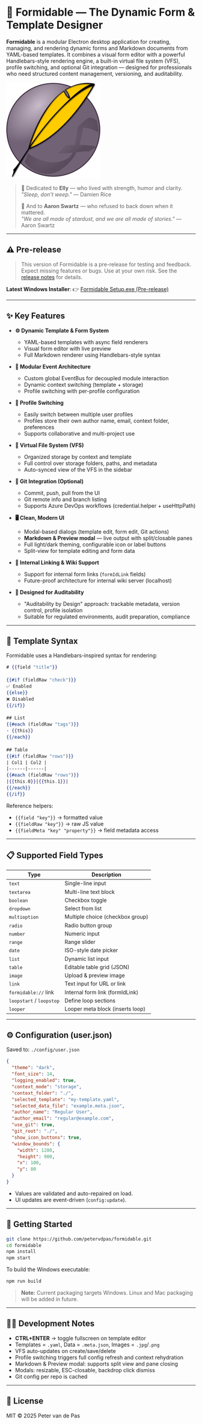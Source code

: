 # 🧾 Formidable — The Dynamic Form & Template Designer

**Formidable** is a modular Electron desktop application for creating, managing, and rendering dynamic forms and Markdown documents from YAML-based templates. It combines a visual form editor with a powerful Handlebars-style rendering engine, a built-in virtual file system (VFS), profile switching, and optional Git integration — designed for professionals who need structured content management, versioning, and auditability.

![Formidable](assets/formidable.png)

> 💠 Dedicated to **Elly** — who lived with strength, humor and clarity.  
> _"Sleep, don't weep."_ — Damien Rice  
>
> 🌌 And to **Aaron Swartz** — who refused to back down when it mattered.  
> _"We are all made of stardust, and we are all made of stories."_ — Aaron Swartz

---

## ⚠️ Pre-release

> This version of Formidable is a pre-release for testing and feedback.
> Expect missing features or bugs. Use at your own risk.
> See the [release notes](https://github.com/petervdpas/Formidable/releases/tag/v1.8.2-pre) for details.

**Latest Windows Installer**:
👉 [Formidable Setup.exe (Pre-release)](https://github.com/petervdpas/Formidable/releases/download/v1.8.2-pre/Formidable.Setup.exe)

---

## ✨ Key Features

* **⚙️ Dynamic Template & Form System**

  * YAML-based templates with async field renderers
  * Visual form editor with live preview
  * Full Markdown renderer using Handlebars-style syntax

* **🧩 Modular Event Architecture**

  * Custom global EventBus for decoupled module interaction
  * Dynamic context switching (template + storage)
  * Profile switching with per-profile configuration

* **👥 Profile Switching**

  * Easily switch between multiple user profiles
  * Profiles store their own author name, email, context folder, preferences
  * Supports collaborative and multi-project use

* **📁 Virtual File System (VFS)**

  * Organized storage by context and template
  * Full control over storage folders, paths, and metadata
  * Auto-synced view of the VFS in the sidebar

* **🔀 Git Integration (Optional)**

  * Commit, push, pull from the UI
  * Git remote info and branch listing
  * Supports Azure DevOps workflows (credential.helper + useHttpPath)

* **🖥️ Clean, Modern UI**

  * Modal-based dialogs (template edit, form edit, Git actions)
  * **Markdown & Preview modal** — live output with split/closable panes
  * Full light/dark theming, configurable icon or label buttons
  * Split-view for template editing and form data

* **🔗 Internal Linking & Wiki Support**

  * Support for internal form links (`formIdLink` fields)
  * Future-proof architecture for internal wiki server (localhost)

* **🔎 Designed for Auditability**

  * "Auditability by Design" approach: trackable metadata, version control, profile isolation
  * Suitable for regulated environments, audit preparation, compliance

---

## 🧠 Template Syntax

Formidable uses a Handlebars-inspired syntax for rendering:

```handlebars
# {{field "title"}}

{{#if (fieldRaw "check")}}
✅ Enabled
{{else}}
❌ Disabled
{{/if}}

## List
{{#each (fieldRaw "tags")}}
- {{this}}
{{/each}}

## Table
{{#if (fieldRaw "rows")}}
| Col1 | Col2 |
|------|------|
{{#each (fieldRaw "rows")}}
|{{this.0}}|{{this.1}}|
{{/each}}
{{/if}}
```

Reference helpers:

* `{{field "key"}}` → formatted value
* `{{fieldRaw "key"}}` → raw JS value
* `{{fieldMeta "key" "property"}}` → field metadata access

---

## 📋 Supported Field Types

| Type                     | Description                      |
| ------------------------ | -------------------------------- |
| `text`                   | Single-line input                |
| `textarea`               | Multi-line text block            |
| `boolean`                | Checkbox toggle                  |
| `dropdown`               | Select from list                 |
| `multioption`            | Multiple choice (checkbox group) |
| `radio`                  | Radio button group               |
| `number`                 | Numeric input                    |
| `range`                  | Range slider                     |
| `date`                   | ISO-style date picker            |
| `list`                   | Dynamic list input               |
| `table`                  | Editable table grid (JSON)       |
| `image`                  | Upload & preview image           |
| `link`                   | Text input for URL or link       |
| `formidable://` link     | Internal form link (formIdLink)  |
| `loopstart` / `loopstop` | Define loop sections             |
| `looper`                 | Looper meta block (inserts loop) |

---

## ⚙️ Configuration (user.json)

Saved to: `./config/user.json`

```json
{
  "theme": "dark",
  "font_size": 14,
  "logging_enabled": true,
  "context_mode": "storage",
  "context_folder": "./",
  "selected_template": "my-template.yaml",
  "selected_data_file": "example.meta.json",
  "author_name": "Regular User",
  "author_email": "regular@example.com",
  "use_git": true,
  "git_root": "./",
  "show_icon_buttons": true,
  "window_bounds": {
    "width": 1280,
    "height": 900,
    "x": 100,
    "y": 80
  }
}
```

* Values are validated and auto-repaired on load.
* UI updates are event-driven (`config:update`).

---

## 🚀 Getting Started

```bash
git clone https://github.com/petervdpas/formidable.git
cd formidable
npm install
npm start
```

To build the Windows executable:

```bash
npm run build
```

> **Note:** Current packaging targets Windows.
> Linux and Mac packaging will be added in future.

---

## 🧑‍💻 Development Notes

* **CTRL+ENTER** → toggle fullscreen on template editor
* Templates = `.yaml`, Data = `.meta.json`, Images = `.jpg`/`.png`
* VFS auto-updates on create/save/delete
* Profile switching triggers full config refresh and context rehydration
* Markdown & Preview modal: supports split view and pane closing
* Modals: resizable, ESC-closable, backdrop click dismiss
* Git config per repo is cached

---

## 📜 License

MIT © 2025 Peter van de Pas
